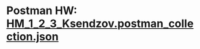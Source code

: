 
# Postman HW: [HM_1_2_3_Ksendzov.postman_collection.json](HW_1_2_3_Ksendzov.postman_collection.json)
